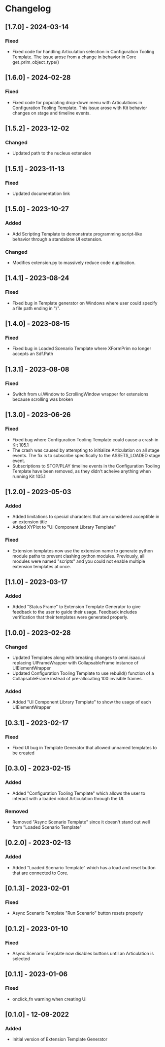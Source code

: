 # Changelog
## [1.7.0] - 2024-03-14
### Fixed
- Fixed code for handling Articulation selection in Configuration Tooling Template. The issue arose from a change in behavior in Core get_prim_object_type()

## [1.6.0] - 2024-02-28
### Fixed
- Fixed code for populating drop-down menu with Articulations in Configuration Tooling Template. This issue arose with Kit behavior changes on stage and timeline events.

## [1.5.2] - 2023-12-02
### Changed
- Updated path to the nucleus extension

## [1.5.1] - 2023-11-13
### Fixed
- Updated documentation link

## [1.5.0] - 2023-10-27
### Added
- Add Scripting Template to demonstrate programming script-like behavior through a standalone UI extension.

### Changed
- Modifies extension.py to massively reduce code duplication.

## [1.4.1] - 2023-08-24
### Fixed
- Fixed bug in Template generator on Windows where user could specify a file path ending in "/".

## [1.4.0] - 2023-08-15
### Fixed
- Fixed bug in Loaded Scenario Template where XFormPrim no longer accepts an Sdf.Path

## [1.3.1] - 2023-08-08
### Fixed
- Switch from ui.Window to ScrollingWindow wrapper for extensions because scrolling was broken

## [1.3.0] - 2023-06-26
### Fixed
- Fixed bug where Configuration Tooling Template could cause a crash in Kit 105.1
- The crash was caused by attempting to initialize Articulation on all stage events. The fix is to subscribe specifically to the ASSETS_LOADED stage event.
- Subscriptions to STOP/PLAY timeline events in the Configuration Tooling Template have been removed, as they didn't acheive anything when running Kit 105.1

## [1.2.0] - 2023-05-03
### Added
- Added limitations to special characters that are considered acceptible in an extension title
- Added XYPlot to "UI Component Library Template"

### Fixed
- Extension templates now use the extension name to generate python module paths to prevent clashing python modules. Previously, all modules were named "scripts" and you could not enable multiple extension templates at once.

## [1.1.0] - 2023-03-17
### Added
- Added "Status Frame" to Extension Template Generator to give feedback to the user to guide their usage. Feedback includes verification that their templates were generated properly.

## [1.0.0] - 2023-02-28
### Changed
- Updated Templates along with breaking changes to omni.isaac.ui replacing UIFrameWrapper with CollapsableFrame instance of UIElementWrapper
- Updated Configuration Tooling Template to use rebuild() function of a CollapsableFrame instead of pre-allocating 100 invisible frames.

### Added
- Added "UI Component Library Template" to show the usage of each UIElementWrapper

## [0.3.1] - 2023-02-17
### Fixed
- Fixed UI bug in Template Generator that allowed unnamed templates to be created

## [0.3.0] - 2023-02-15
### Added
- Added "Configuration Tooling Template" which allows the user to interact with a loaded robot Articulation through the UI.

### Removed
- Removed "Async Scenario Template" since it doesn't stand out well from "Loaded Scenario Template"

## [0.2.0] - 2023-02-13
### Added
- Added "Loaded Scenario Template" which has a load and reset button that are connected to Core.

## [0.1.3] - 2023-02-01
### Fixed
- Async Scenario Template "Run Scenario" button resets properly

## [0.1.2] - 2023-01-10
### Fixed
- Async Scenario Template now disables buttons until an Articulation is selected

## [0.1.1] - 2023-01-06
### Fixed
- onclick_fn warning when creating UI

## [0.1.0] - 12-09-2022

### Added

- Initial version of Extension Template Generator
